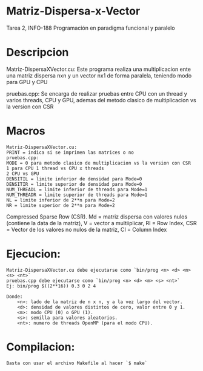 # Matriz-Dispersa-x-Vector
Tarea 2, INFO-188 Programación en paradigma funcional y paralelo

# Descripcion
Matriz-DispersaXVector.cu: Este programa realiza una multiplicacion ente una matriz dispersa nxn y un vector nx1 de forma paralela, teniendo modo para GPU y CPU

pruebas.cpp: Se encarga de realizar pruebas entre CPU con un thread y varios threads, CPU y GPU, ademas del metodo clasico de multiplicacion vs la version con CSR
# Macros
    Matriz-DispersaXVector.cu:
    PRINT = indica si se imprimen las matrices o no
    pruebas.cpp:
    MODE = 0 para metodo clasico de multiplicacion vs la version con CSR
    1 para CPU 1 thread vs CPU x threads
    2 CPU vs GPU
    DENSITIL = limite inferior de densidad para Mode=0
    DENSITIR = limite superior de densidad para Mode=0
    NUM_THREADL = limite inferior de threads para Mode=1
    NUM_THREADR = limite superior de threads para Mode=1
    NL = limite inferior de 2**n para Mode=2
    NR = limite superior de 2**n para Mode=2

Compressed Sparse Row (CSR).
Md = matriz dispersa con valores nulos (contiene la data de la matriz), V = vector a multiiplicar,
RI = Row Index, CSR  = Vector de los valores no nulos de la matriz, CI = Column Index

# Ejecucion:
    Matriz-DispersaXVector.cu debe ejecutarse como `bin/prog <n> <d> <m> <s> <nt>`
    pruebas.cpp debe ejecutarse como `bin/prog <n> <d> <m> <s> <nt>`
    Ej: bin/prog $((2**16)) 0.3 0 2 4
    
    Donde:
        <n>: lado de la matriz de n x n, y a la vez largo del vector.
        <d>: densidad de valores distintos de cero, valor entre 0 y 1.
        <m>: modo CPU (0) o GPU (1).
        <s>: semilla para valores aleatorios.
        <nt>: numero de threads OpenMP (para el modo CPU).

# Compilacion:
    Basta con usar el archivo Makefile al hacer `$ make`

